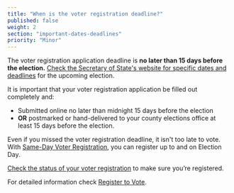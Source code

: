 ```yaml
---
title: "When is the voter registration deadline?"
published: false
weight: 2
section: "important-dates-deadlines"
priority: "Minor"
---
```

The voter registration application deadline is **no later than 15 days before the election.** [Check the Secretary of State's website for specific dates and deadlines](http://www.sos.ca.gov/elections/) for the upcoming election.  

It is important that your voter registration application be filled out completely and:  
- Submitted online no later than midnight 15 days before the election
- **OR** postmarked or hand-delivered to your county elections office at least 15 days before the election.

Even if you missed the voter registration deadline, it isn't too late to vote. With [Same-Day Voter Registration](#menu-item-missed-the-voter-registration-deadline-you-can-still-register-and-vote), you can register up to and on Election Day.

[Check the status of your voter registration](http://www.sos.ca.gov/elections/registration-status/) to make sure you’re registered.  

For detailed information check [Register to Vote](#section-register-to-vote).
